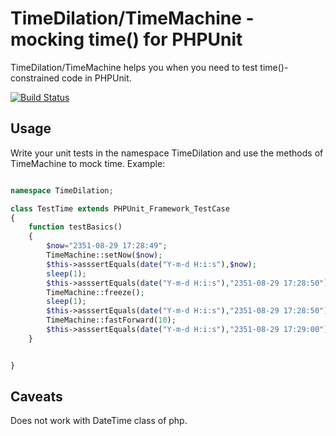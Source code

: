 TimeDilation/TimeMachine - mocking time() for PHPUnit
=====================================================

TimeDilation/TimeMachine helps you when you need to test time()-constrained code in PHPUnit.

[![Build Status](https://travis-ci.org/Shyru/TimeDilation.png)](https://travis-ci.org/Shyru/TimeDilation)

Usage
-----
Write your unit tests in the namespace TimeDilation and use the methods of TimeMachine to mock time.
Example:
```php

namespace TimeDilation;

class TestTime extends PHPUnit_Framework_TestCase
{
	function testBasics()
	{
		$now="2351-08-29 17:28:49";
		TimeMachine::setNow($now);
		$this->asssertEquals(date("Y-m-d H:i:s"),$now);
		sleep(1);
		$this->asssertEquals(date("Y-m-d H:i:s"),"2351-08-29 17:28:50");
		TimeMachine::freeze();
		sleep(1);
		$this->asssertEquals(date("Y-m-d H:i:s"),"2351-08-29 17:28:50");
		TimeMachine::fastForward(10);
		$this->asssertEquals(date("Y-m-d H:i:s"),"2351-08-29 17:29:00");
	}


}


```



Caveats
-------
Does not work with DateTime class of php.